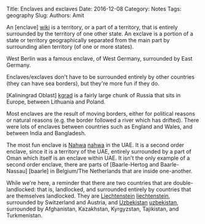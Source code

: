 Title: Enclaves and exclaves
Date: 2016-12-08
Category: Notes
Tags: geography
Slug: 
Authors: Amit

An [enclave] [wiki] is a territory, or a part of a territory, that is entirely surrounded by the territory of one other state. An exclave is a portion of a state or territory geographically separated from the main part by surrounding alien territory (of one or more states).

West Berlin was a famous enclave, of West Germany, surrounded by East Germany.

Enclaves/exclaves don't have to be surrounded entirely by other countries (they can have sea borders), but they're more fun if they do.

[Kaliningrad Oblast] [kgrad] is a fairly large chunk of Russia that sits in Europe, between Lithuania and Poland.

Most enclaves are the result of moving borders, either for political reasons or natural reasons (e.g. the border followed a river which has drifted). There were lots of enclaves between countries such as England and Wales, and between India and Bangladesh.

The most fun enclave is [Nahwa] [nahwa] in the UAE. It is a second order enclave, since it is a territory of the UAE, entirely surrounded by a part of Oman which itself is an enclave within UAE. It isn't the only example of a second order enclave, there are parts of [Baarle-Hertog and Baarle-Nassau] [baarle] in Belgium/The Netherlands that are inside one-another.

While we're here, a reminder that there are two countries that are double-landlocked: that is, landlocked, and surrounded entirely by countries that are themselves landlocked. They are [Liechtenstein] [liechtenstein], surrounded by Switzerland and Austria, and [Uzbekistan] [uzbekistan], surrounded by Afghanistan, Kazakhstan, Kyrgyzstan, Tajikistan, and Turkmenistan.

[wiki]: https://en.m.wikipedia.org/wiki/Enclave_and_exclave
[kgrad]: https://www.google.co.uk/maps/place/Kaliningradskaya+Oblast,+Russia/@54.1568088,19.6308758,6z/data=!4m5!3m4!1s0x46e39c45442e0be3:0x1e2558c4d03a027b!8m2!3d54.8235292!4d21.4816163
[nahwa]: https://www.google.com/maps/place/Nahwa+-+United+Arab+Emirates/@25.2692288,56.2814273,17z/data=!3m1!4b1!4m5!3m4!1s0x3ef4523c9f98bc23:0x85ddbbaaf631c63c!8m2!3d25.269224!4d56.283616?hl=en
[baale]: https://www.google.com/maps/place/Baarle-Hertog,+Belgium/@51.4418584,4.9187049,14.25z/data=!4m5!3m4!1s0x47c6a54331164f29:0x40099ab2f4d4d20!8m2!3d51.441832!4d4.931736?hl=en
[liechtenstein]: https://www.google.co.uk/maps/place/Liechtenstein/@47.1595664,9.4135497,11z/data=!3m1!4b1!4m5!3m4!1s0x479b31441d472ffd:0x60eab536dd5ab189!8m2!3d47.166!4d9.555373
[uzbekistan]: https://www.google.co.uk/maps/place/Uzbekistan/@41.302026,60.0816009,6z/data=!3m1!4b1!4m5!3m4!1s0x38ae8b20a5d676b1:0xca0a6dad7e841e20!8m2!3d41.377491!4d64.585262
